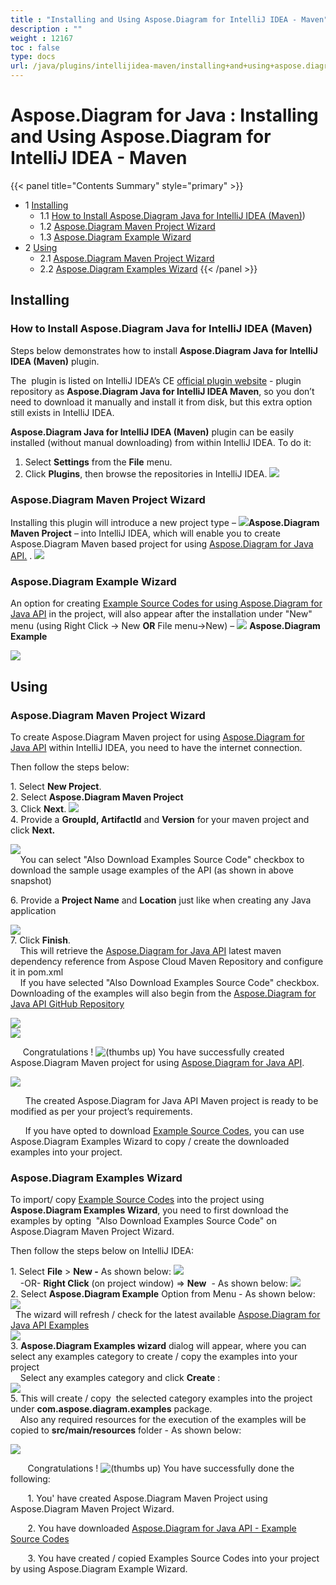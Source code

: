 ```yaml
---
title : "Installing and Using Aspose.Diagram for IntelliJ IDEA - Maven" 
description : "" 
weight : 12167 
toc : false
type: docs
url: /java/plugins/intellijidea-maven/installing+and+using+aspose.diagram+for+intellij+idea+-+maven/
---
```


# Aspose.Diagram for Java : Installing and Using Aspose.Diagram for IntelliJ IDEA - Maven


{{< panel title="Contents Summary" style="primary" >}}
*   1 [Installing](#installing)
    *   1.1 [How to Install Aspose.Diagram Java for IntelliJ IDEA (Maven)](#how-to-install-aspose.diagram-java-for-intellij-idea-(maven)))
    *   1.2 [Aspose.Diagram Maven Project Wizard](#aspose.diagram-maven-project-wizard)
    *   1.3 [Aspose.Diagram Example Wizard](#aspose.diagram-example-wizard)
*   2 [Using](#using)
    *   2.1 [Aspose.Diagram Maven Project Wizard](#aspose.diagram-maven-project-wizard)
    *   2.2 [Aspose.Diagram Examples Wizard](#aspose.diagram-examples-wizard)
{{< /panel >}}
## Installing

### How to Install Aspose.Diagram Java for IntelliJ IDEA (Maven)

Steps below demonstrates how to install **Aspose.Diagram Java for IntelliJ IDEA (Maven)** plugin.

The  plugin is listed on IntelliJ IDEA’s CE [official plugin website](https://goo.gl/JjSReR) - plugin repository as **Aspose.Diagram Java for IntelliJ IDEA Maven**, so you don’t need to download it manually and install it from disk, but this extra option still exists in IntelliJ IDEA.

**Aspose.Diagram Java for IntelliJ IDEA (Maven)** plugin can be easily installed (without manual downloading) from within IntelliJ IDEA. To do it:

1.  Select **Settings** from the **File** menu.
2.  Click **Plugins**, then browse the repositories in IntelliJ IDEA. ![](http://i.imgur.com/CTDCnTb.jpg)

### Aspose.Diagram Maven Project Wizard

Installing this plugin will introduce a new project type – ![](http://download-codeplex.sec.s-msft.com/Download/SourceControlFileDownload.ashx?ProjectName=asposediagramjavaintellij&changeSetId=6bf310487f22abe8deaebf186b4fc55583a85b5b&itemId=src%2fresources%2fasposeSmall.png)**Aspose.Diagram Maven Project** – into IntelliJ IDEA, which will enable you to create Aspose.Diagram Maven based project for using [Aspose.Diagram for Java API.](http://goo.gl/pNOaGJ) . ![](http://i.imgur.com/ZjhvjDU.jpg)

### Aspose.Diagram Example Wizard

An option for creating [Example Source Codes for using Aspose.Diagram for Java API](https://goo.gl/UCIYLO) in the project, will also appear after the installation under "New" menu (using Right Click -> New **OR** File menu->New) – ![](http://download-codeplex.sec.s-msft.com/Download/SourceControlFileDownload.ashx?ProjectName=asposediagramjavaintellij&changeSetId=6bf310487f22abe8deaebf186b4fc55583a85b5b&itemId=src%2fresources%2fasposeSmall.png) **Aspose.Diagram Example**

![](http://i.imgur.com/68DKzJu.jpg)

## Using

### Aspose.Diagram Maven Project Wizard

To create Aspose.Diagram Maven project for using [Aspose.Diagram for Java API](http://goo.gl/pNOaGJ) within IntelliJ IDEA, you need to have the internet connection.

Then follow the steps below:

1\. Select **New Project**.  
2\. Select **Aspose.Diagram Maven Project**  
3\. Click **Next**. ![](http://i.imgur.com/ZjhvjDU.jpg)  
4\. Provide a **GroupId, ArtifactId** and **Version** for your maven project and click **Next.**

![](http://i.imgur.com/iAiYqcC.jpg)  
    You can select "Also Download Examples Source Code" checkbox to download the sample usage examples of the API (as shown in above snapshot)

6\. Provide a **Project Name** and **Location** just like when creating any Java application

![](http://i.imgur.com/0gulhIV.jpg)  
7\. Click **Finish**.  
    This will retrieve the [Aspose.Diagram for Java API](http://goo.gl/pNOaGJ) latest maven dependency reference from Aspose Cloud Maven Repository and configure it in pom.xml  
    If you have selected "Also Download Examples Source Code" checkbox. Downloading of the examples will also begin from the [Aspose.Diagram for Java API GitHub Repository](https://goo.gl/UCIYLO)

![](http://i.imgur.com/9k59ehL.jpg)  
![](http://i.imgur.com/96qBPax.jpg)

     Congratulations ! ![(thumbs up)](s/en_GB-1988229788/4108/b47156ace146e4f759b49ef98258cb637bdd5af8.5/_/images/icons/emoticons/thumbs_up.png) You have successfully created Aspose.Diagram Maven project for using [Aspose.Diagram for Java API](http://goo.gl/pNOaGJ).

![](http://i.imgur.com/uHrjYHq.jpg)

      The created Aspose.Diagram for Java API Maven project is ready to be modified as per your project’s requirements.

      If you have opted to download [Example Source Codes](https://goo.gl/UCIYLO), you can use Aspose.Diagram Examples Wizard to copy / create the downloaded examples into your project.

### Aspose.Diagram Examples Wizard

To import/ copy [Example Source Codes](https://goo.gl/UCIYLO) into the project using **Aspose.Diagram Examples Wizard**, you need to first download the examples by opting  "Also Download Examples Source Code" on Aspose.Diagram Maven Project Wizard.

Then follow the steps below on IntelliJ IDEA:

1\. Select **File** > **New -** As shown below: ![](http://i.imgur.com/N8tT9Q0.jpg)  
    -OR- **Right Click** (on project window) => **New**  - As shown below: ![](http://i.imgur.com/aUBWkhp.jpg)  
2\. Select **Aspose.Diagram Example** Option from Menu - As shown below:  
![](http://i.imgur.com/tVGGfhY.jpg)  
  The wizard will refresh / check for the latest available [Aspose.Diagram for Java API Examples](https://goo.gl/UCIYLO)  
![](http://i.imgur.com/5PZwsuq.jpg)  
3\. **Aspose.Diagram Examples wizard** dialog will appear, where you can select any examples category to create / copy the examples into your project  
    Select any examples category and click **Create** :  
![](http://i.imgur.com/68DKzJu.jpg)  
5\. This will create / copy  the selected category examples into the project under **com.aspose.diagram.examples** package.  
    Also any required resources for the execution of the examples will be copied to **src/main/resources** folder - As shown below:

![](http://i.imgur.com/DyAl0u5.jpg)

       Congratulations ! ![(thumbs up)](s/en_GB-1988229788/4108/b47156ace146e4f759b49ef98258cb637bdd5af8.5/_/images/icons/emoticons/thumbs_up.png) You have successfully done the following:

       1. You' have created Aspose.Diagram Maven Project using Aspose.Diagram Maven Project Wizard.

       2. You have downloaded [Aspose.Diagram for Java API - Example Source Codes](https://goo.gl/UCIYLO)

       3. You have created / copied Examples Source Codes into your project by using Aspose.Diagram Example Wizard.

